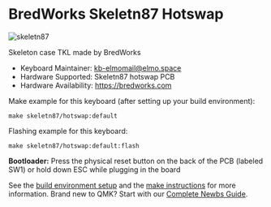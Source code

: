 # BredWorks Skeletn87 Hotswap

![skeletn87](https://i.imgur.com/78mGiual.png)

Skeleton case TKL made by BredWorks

* Keyboard Maintainer: [kb-elmo<mail@elmo.space>](https://github.com/kb-elmo)
* Hardware Supported: Skeletn87 hotswap PCB
* Hardware Availability: https://bredworks.com

Make example for this keyboard (after setting up your build environment):

    make skeletn87/hotswap:default

Flashing example for this keyboard:

    make skeletn87/hotswap:default:flash

**Bootloader:** Press the physical reset button on the back of the PCB (labeled SW1) or hold down ESC while plugging in the board

See the [build environment setup](https://docs.qmk.fm/#/getting_started_build_tools) and the [make instructions](https://docs.qmk.fm/#/getting_started_make_guide) for more information. Brand new to QMK? Start with our [Complete Newbs Guide](https://docs.qmk.fm/#/newbs).
